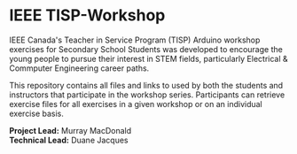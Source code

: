 # IEEE TISP-Workshop
IEEE Canada's Teacher in Service Program (TISP) Arduino workshop exercises for Secondary School Students was developed to encourage the young people to pursue their interest in STEM fields, particularly Electrical & Commputer Engineering career paths.

This repository contains all files and links to used by both the students and instructors that participate in the workshop series.  Participants can retrieve exercise files for all exercises in a given workshop or on an individual exercise basis.

**Project Lead:**  Murray MacDonald \
**Technical Lead:** Duane Jacques 


